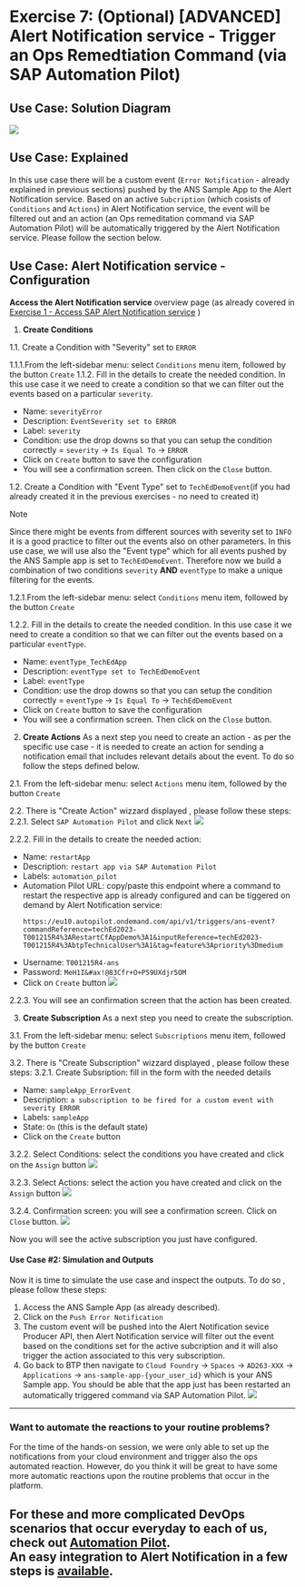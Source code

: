 # Exercise 7: (Optional) [ADVANCED] Alert Notification service - Trigger an Ops Remedtiation Command (via SAP Automation Pilot)

## Use Case: Solution Diagram
![](./images/ans-047.png)

## Use Case: Explained
In this use case there will be a custom event (`Error Notification` - already explained in previous sections) pushed by the ANS Sample App to the Alert Notification service. Based on an active `Subcription` (which cosists of `Conditions` and `Actions`) in Alert Notification service, the event will be filtered out and an action (an Ops remeditation command via SAP Automation Pilot) will be automatically triggered by the Alert Notification service. Please follow the section below. 

## Use Case: Alert Notification service - Configuration

**Access the Alert Notification service** overview page (as already covered in [Exercise 1 - Access SAP Alert Notification service](https://github.com/SAP-samples/teched2023-AD263/tree/main/exercises/ex1#access-sap-alert-notification-service) )

1. **Create Conditions**

1.1. Create a Condition with "Severity" set to `ERROR`

1.1.1.From the left-sidebar menu: select `Conditions` menu item, followed by the button `Create`
1.1.2. Fill in the  details to create the needed condition. In this use case it we need to create a condition so that we can filter out the events based on a particular `severity`. 
* Name:  `severityError`
* Description: `EventSeverity set to ERROR`
* Label: `severity`
* Condition: use the drop downs so that you can setup the condition correctly = `severity` ->  `Is Equal To` -> `ERROR`
* Click on `Create` button to save the configuration
* You will see a confirmation screen. Then click on the `Close` button. 

1.2. Create a Condition with "Event Type" set to `TechEdDemoEvent`(if you had already created it in the previous exercises - no need to created it)
> [!NOTE]
> Since there might be events from different sources with severity set to `INFO` it is a good practice to filter out the events also on other parameters. In this use case, we will use also the "Event type" which for all events pushed by the ANS Sample app is set to `TechEdDemoEvent`. Therefore now we build a combination of two conditions `severity` **AND** `eventType` to make a unique filtering for the events.

1.2.1.From the left-sidebar menu: select `Conditions` menu item, followed by the button `Create`

1.2.2. Fill in the  details to create the needed condition. In this use case it we need to create a condition so that we can filter out the events based on a particular `eventType`. 
* Name:  `eventType_TechEdApp`
* Description: `eventType set to TechEdDemoEvent`
* Label: `eventType`
* Condition: use the drop downs so that you can setup the condition correctly = `eventType` ->  `Is Equal To` -> `TechEdDemoEvent`
* Click on `Create` button to save the configuration
* You will see a confirmation screen. Then click on the `Close` button. 

2. **Create Actions**
As a next step you need to create an action - as per the specific use case - it is needed to create an action for sending a notification email that includes relevant details about the event. To do so follow the steps defined below. 

2.1. From the left-sidebar menu: select `Actions` menu item, followed by the button `Create`

2.2. There is "Create Action" wizzard displayed , please follow these steps:
2.2.1. Select `SAP Automation Pilot` and click `Next`
![](./images/ans-048.png)

2.2.2. Fill in the  details to create the needed action: 
* Name: `restartApp`
* Description: `restart app via SAP Automation Pilot`
* Labels: `automation_pilot`
* Automation Pilot URL: copy/paste this endpoint where a command to restart the respective app is already configured and can be tiggered on demand by Alert Notification service:
  ```
  https://eu10.autopilot.ondemand.com/api/v1/triggers/ans-event?commandReference=techEd2023-T001215R4%3ARestartCfAppDemo%3A1&inputReference=techEd2023-T001215R4%3AbtpTechnicalUser%3A1&tag=feature%3Apriority%3Dmedium
  ```
* Username: `T001215R4-ans`
* Password: `MeH1I&#ax!@83Cfr+O+P59UXdjr5OM`
* Click on `Create` button
![](./images/ans-049.png)

2.2.3. You will see an confirmation screen that the action has been created. 



3. **Create Subscription**
As a next step you need to create the subscription.

3.1. From the left-sidebar menu: select `Subscriptions` menu item, followed by the button `Create`

3.2. There is "Create Subscription" wizzard displayed , please follow these steps:
3.2.1. Create Subsription: fill in the form with the needed details 
* Name: `sampleApp_ErrorEvent`
* Description: `a subscription to be fired for a custom event with severity ERROR`
* Labels: `sampleApp`
* State: `On` (this is the default state)
* Click on the `Create` button

3.2.2. Select Conditions: select the conditions you have created and click on the `Assign` button
![](./images/ans-050.png)

3.2.3. Select Actions: select the action you have created and click on the `Assign` button
![](./images/ans-051.png)

3.2.4. Confirmation screen: you will see a confirmation screen. Click on `Close` button. 
![](./images/ans-052.png)

Now you will see the active subscription you just have configured.



#### Use Case #2: Simulation and Outputs 

Now it is time to simulate the use case and inspect the outputs. To do so , please follow these steps: 

1. Access the ANS Sample App (as already described).
2. Click on the `Push Error Notification`
3. The custom event will be pushed into the Alert Notification sevice Producer API, then Alert Notification service will filter out the event based on the conditions set for the active subcription and it will also trigger the action associated to this very subscription.
4. Go back to BTP then navigate to `Cloud Foundry` -> `Spaces` -> `AD263-XXX` -> `Applications` -> `ans-sample-app-{your_user_id}` which is your ANS Sample app. You should be able that the app just has been restarted an automatically triggered command via SAP Automation Pilot. 
![](./images/ans-053.png)


--- 
### **Want to automate the reactions to your routine problems?**
For the time of the hands-on session, we were only able to set up the notifications from your cloud environment and trigger also the ops automated reaction. However, do you think it will be great to have some more automatic
reactions upon the routine problems that occur in the platform.

For these and more complicated DevOps scenarios that occur everyday to each of us, check out [Automation Pilot](https://help.sap.com/docs/automation-pilot/automation-pilot/what-is-sap-automation-pilot?version=Cloud).  
An easy integration to Alert Notification in a few steps is [available](https://help.sap.com/docs/automation-pilot/automation-pilot/integrate-with-sap-alert-notification-service-for-sap-btp?version=Cloud).
---


